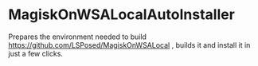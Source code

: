 # MagiskOnWSALocalAutoInstaller
Prepares the environment needed to build https://github.com/LSPosed/MagiskOnWSALocal , builds it and install it in just a few clicks.
